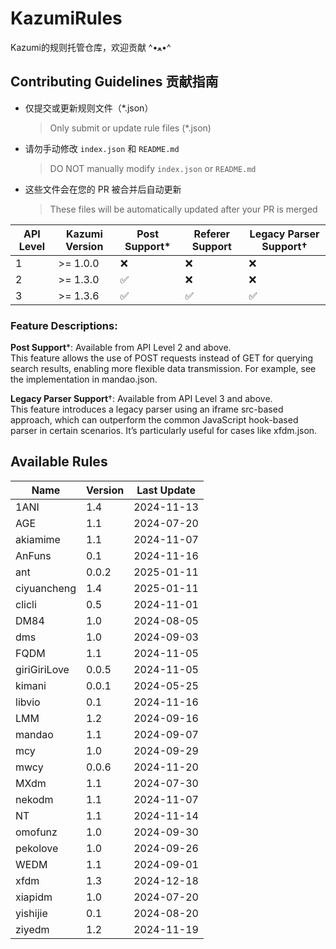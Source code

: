 # KazumiRules
Kazumi的规则托管仓库，欢迎贡献 ^•ﻌ•^

## Contributing Guidelines 贡献指南

- 仅提交或更新规则文件（*.json）
  > Only submit or update rule files (*.json)
- 请勿手动修改 `index.json` 和 `README.md`
  > DO NOT manually modify `index.json` or `README.md`
- 这些文件会在您的 PR 被合并后自动更新
  > These files will be automatically updated after your PR is merged

| API Level | Kazumi Version   | Post Support*     | Referer Support | Legacy Parser Support†   |
|-----------|------------------|-------------------|-----------------|--------------------------|
| 1         | >= 1.0.0         | ❌                |❌              | ❌                      |
| 2         | >= 1.3.0         | ✅                |❌              | ❌                      |
| 3         | >= 1.3.6         | ✅                |✅              | ✅                      |

### Feature Descriptions:

**Post Support***: Available from API Level 2 and above.  
  This feature allows the use of POST requests instead of GET for querying search results, enabling more flexible data transmission. For example, see the implementation in mandao.json.

**Legacy Parser Support**†: Available from API Level 3 and above.  
  This feature introduces a legacy parser using an iframe src-based approach, which can outperform the common JavaScript hook-based parser in certain scenarios. It’s particularly useful for cases like xfdm.json.

## Available Rules

| Name | Version | Last Update |
|------|---------|-------------|
| 1ANI | 1.4 | 2024-11-13 |
| AGE | 1.1 | 2024-07-20 |
| akiamime | 1.1 | 2024-11-07 |
| AnFuns | 0.1 | 2024-11-16 |
| ant | 0.0.2 | 2025-01-11 |
| ciyuancheng | 1.4 | 2025-01-11 |
| clicli | 0.5 | 2024-11-01 |
| DM84 | 1.0 | 2024-08-05 |
| dms | 1.0 | 2024-09-03 |
| FQDM | 1.1 | 2024-11-05 |
| giriGiriLove | 0.0.5 | 2024-11-05 |
| kimani | 0.0.1 | 2024-05-25 |
| libvio | 0.1 | 2024-11-16 |
| LMM | 1.2 | 2024-09-16 |
| mandao | 1.1 | 2024-09-07 |
| mcy | 1.0 | 2024-09-29 |
| mwcy | 0.0.6 | 2024-11-20 |
| MXdm | 1.1 | 2024-07-30 |
| nekodm | 1.1 | 2024-11-07 |
| NT | 1.1 | 2024-11-14 |
| omofunz | 1.0 | 2024-09-30 |
| pekolove | 1.0 | 2024-09-26 |
| WEDM | 1.1 | 2024-09-01 |
| xfdm | 1.3 | 2024-12-18 |
| xiapidm | 1.0 | 2024-07-20 |
| yishijie | 0.1 | 2024-08-20 |
| ziyedm | 1.2 | 2024-11-19 |